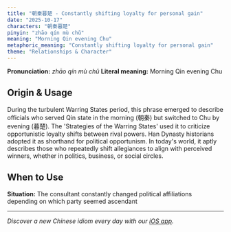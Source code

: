 ```yaml
---
title: "朝秦暮楚 - Constantly shifting loyalty for personal gain"
date: "2025-10-17"
characters: "朝秦暮楚"
pinyin: "zhāo qín mù chǔ"
meaning: "Morning Qin evening Chu"
metaphoric_meaning: "Constantly shifting loyalty for personal gain"
theme: "Relationships & Character"
---
```


**Pronunciation:** *zhāo qín mù chǔ*
**Literal meaning:** Morning Qin evening Chu

## Origin & Usage

During the turbulent Warring States period, this phrase emerged to describe officials who served Qin state in the morning (朝秦) but switched to Chu by evening (暮楚). The 'Strategies of the Warring States' used it to criticize opportunistic loyalty shifts between rival powers. Han Dynasty historians adopted it as shorthand for political opportunism. In today's world, it aptly describes those who repeatedly shift allegiances to align with perceived winners, whether in politics, business, or social circles.

## When to Use

**Situation:** The consultant constantly changed political affiliations depending on which party seemed ascendant

---

*Discover a new Chinese idiom every day with our [iOS app](https://apps.apple.com/us/app/daily-chinese-idioms/id6740611324).*
